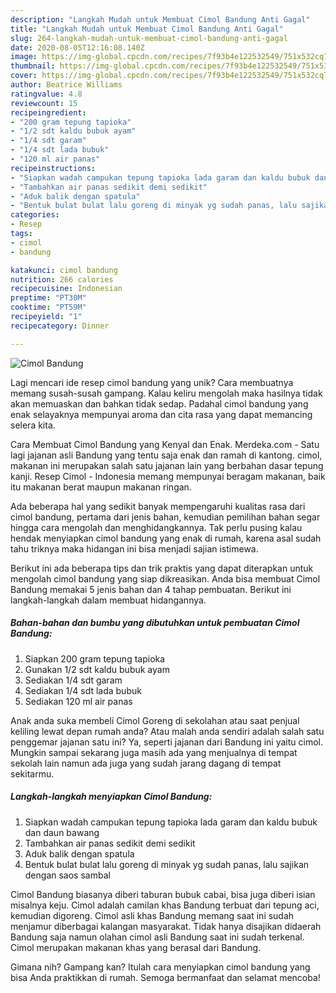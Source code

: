 ```yaml
---
description: "Langkah Mudah untuk Membuat Cimol Bandung Anti Gagal"
title: "Langkah Mudah untuk Membuat Cimol Bandung Anti Gagal"
slug: 264-langkah-mudah-untuk-membuat-cimol-bandung-anti-gagal
date: 2020-08-05T12:16:08.140Z
image: https://img-global.cpcdn.com/recipes/7f93b4e122532549/751x532cq70/cimol-bandung-foto-resep-utama.jpg
thumbnail: https://img-global.cpcdn.com/recipes/7f93b4e122532549/751x532cq70/cimol-bandung-foto-resep-utama.jpg
cover: https://img-global.cpcdn.com/recipes/7f93b4e122532549/751x532cq70/cimol-bandung-foto-resep-utama.jpg
author: Beatrice Williams
ratingvalue: 4.8
reviewcount: 15
recipeingredient:
- "200 gram tepung tapioka"
- "1/2 sdt kaldu bubuk ayam"
- "1/4 sdt garam"
- "1/4 sdt lada bubuk"
- "120 ml air panas"
recipeinstructions:
- "Siapkan wadah campukan tepung tapioka lada garam dan kaldu bubuk dan daun bawang"
- "Tambahkan air panas sedikit demi sedikit"
- "Aduk balik dengan spatula"
- "Bentuk bulat bulat lalu goreng di minyak yg sudah panas, lalu sajikan dengan saos sambal"
categories:
- Resep
tags:
- cimol
- bandung

katakunci: cimol bandung 
nutrition: 266 calories
recipecuisine: Indonesian
preptime: "PT30M"
cooktime: "PT59M"
recipeyield: "1"
recipecategory: Dinner

---
```



![Cimol Bandung](https://img-global.cpcdn.com/recipes/7f93b4e122532549/751x532cq70/cimol-bandung-foto-resep-utama.jpg)

Lagi mencari ide resep cimol bandung yang unik? Cara membuatnya memang susah-susah gampang. Kalau keliru mengolah maka hasilnya tidak akan memuaskan dan bahkan tidak sedap. Padahal cimol bandung yang enak selayaknya mempunyai aroma dan cita rasa yang dapat memancing selera kita.

Cara Membuat Cimol Bandung yang Kenyal dan Enak. Merdeka.com - Satu lagi jajanan asli Bandung yang tentu saja enak dan ramah di kantong. cimol, makanan ini merupakan salah satu jajanan lain yang berbahan dasar tepung kanji. Resep Cimol - Indonesia memang mempunyai beragam makanan, baik itu makanan berat maupun makanan ringan.

Ada beberapa hal yang sedikit banyak mempengaruhi kualitas rasa dari cimol bandung, pertama dari jenis bahan, kemudian pemilihan bahan segar hingga cara mengolah dan menghidangkannya. Tak perlu pusing kalau hendak menyiapkan cimol bandung yang enak di rumah, karena asal sudah tahu triknya maka hidangan ini bisa menjadi sajian istimewa.


Berikut ini ada beberapa tips dan trik praktis yang dapat diterapkan untuk mengolah cimol bandung yang siap dikreasikan. Anda bisa membuat Cimol Bandung memakai 5 jenis bahan dan 4 tahap pembuatan. Berikut ini langkah-langkah dalam membuat hidangannya.

<!--inarticleads1-->

##### Bahan-bahan dan bumbu yang dibutuhkan untuk pembuatan Cimol Bandung:

1. Siapkan 200 gram tepung tapioka
1. Gunakan 1/2 sdt kaldu bubuk ayam
1. Sediakan 1/4 sdt garam
1. Sediakan 1/4 sdt lada bubuk
1. Sediakan 120 ml air panas


Anak anda suka membeli Cimol Goreng di sekolahan atau saat penjual keliling lewat depan rumah anda? Atau malah anda sendiri adalah salah satu penggemar jajanan satu ini? Ya, seperti jajanan dari Bandung ini yaitu cimol. Mungkin sampai sekarang juga masih ada yang menjualnya di tempat sekolah lain namun ada juga yang sudah jarang dagang di tempat sekitarmu. 

<!--inarticleads2-->

##### Langkah-langkah menyiapkan Cimol Bandung:

1. Siapkan wadah campukan tepung tapioka lada garam dan kaldu bubuk dan daun bawang
1. Tambahkan air panas sedikit demi sedikit
1. Aduk balik dengan spatula
1. Bentuk bulat bulat lalu goreng di minyak yg sudah panas, lalu sajikan dengan saos sambal


Cimol Bandung biasanya diberi taburan bubuk cabai, bisa juga diberi isian misalnya keju. Cimol adalah camilan khas Bandung terbuat dari tepung aci, kemudian digoreng. Cimol asli khas Bandung memang saat ini sudah menjamur diberbagai kalangan masyarakat. Tidak hanya disajikan didaerah Bandung saja namun olahan cimol asli Bandung saat ini sudah terkenal. Cimol merupakan makanan khas yang berasal dari Bandung. 

Gimana nih? Gampang kan? Itulah cara menyiapkan cimol bandung yang bisa Anda praktikkan di rumah. Semoga bermanfaat dan selamat mencoba!
